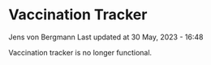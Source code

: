 Vaccination Tracker
================
Jens von Bergmann
Last updated at 30 May, 2023 - 16:48

Vaccination tracker is no longer functional.
